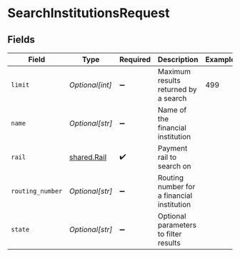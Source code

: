 # SearchInstitutionsRequest


## Fields

| Field                                      | Type                                       | Required                                   | Description                                | Example                                    |
| ------------------------------------------ | ------------------------------------------ | ------------------------------------------ | ------------------------------------------ | ------------------------------------------ |
| `limit`                                    | *Optional[int]*                            | :heavy_minus_sign:                         | Maximum results returned by a search       | 499                                        |
| `name`                                     | *Optional[str]*                            | :heavy_minus_sign:                         | Name of the financial institution          |                                            |
| `rail`                                     | [shared.Rail](../../models/shared/rail.md) | :heavy_check_mark:                         | Payment rail to search on                  |                                            |
| `routing_number`                           | *Optional[str]*                            | :heavy_minus_sign:                         | Routing number for a financial institution |                                            |
| `state`                                    | *Optional[str]*                            | :heavy_minus_sign:                         | Optional parameters to filter results      |                                            |